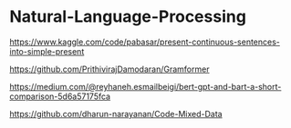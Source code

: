 # Natural-Language-Processing

https://www.kaggle.com/code/pabasar/present-continuous-sentences-into-simple-present

https://github.com/PrithivirajDamodaran/Gramformer

https://medium.com/@reyhaneh.esmailbeigi/bert-gpt-and-bart-a-short-comparison-5d6a57175fca

https://github.com/dharun-narayanan/Code-Mixed-Data
